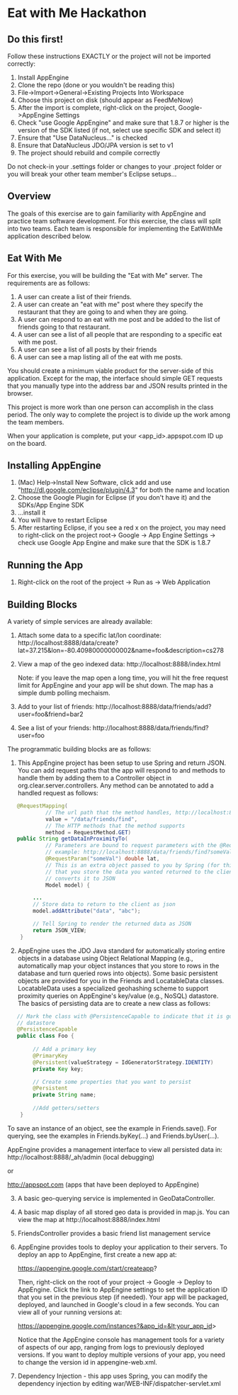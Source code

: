 Eat with Me Hackathon
======================

Do this first!
--------------

Follow these instructions EXACTLY or the project will not be imported correctly:

1. Install AppEngine
2. Clone the repo (done or you wouldn't be reading this)
3. File->Import->General->Existing Projects Into Workspace
4. Choose this project on disk (should appear as FeedMeNow)
5. After the import is complete, right-click on the project, Google->AppEngine Settings
6. Check "use Google AppEngine" and make sure that 1.8.7 or higher is the version of
   the SDK listed (if not, select use specific SDK and select it)
7. Ensure that "Use DataNucleus..." is checked
8. Ensure that DataNucleus JDO/JPA version is set to v1
9. The project should rebuild and compile correctly

Do not check-in your .settings folder or changes to your .project folder or you
will break your other team member's Eclipse setups... 

Overview
---------
The goals of this exercise are to gain familiarity with AppEngine and practice 
team software development. For this exercise, the class will split into two teams. 
Each team is responsible for implementing the EatWithMe application described below.

Eat With Me
-----------
For this exercise, you will be building the "Eat with Me" server. The requirements
are as follows:

1. A user can create a list of their friends.
2. A user can create an "eat with me" post where they specify the restaurant that they
   are going to and when they are going.
3. A user can respond to an eat with me post and be added to the list of friends going
   to that restaurant.
4. A user can see a list of all people that are responding to a specific eat with me
   post.
5. A user can see a list of all posts by their friends  
6. A user can see a map listing all of the eat with me posts.

You should create a minimum viable product for the server-side of this application.
Except for the map, the interface should simple GET requests that you manually type 
into the address bar and JSON results printed in the browser. 

This project is more work than one person can accomplish in the class period. The
only way to complete the project is to divide up the work among the team members.

When your application is complete, put your &lt;app_id&gt;.appspot.com ID up on the board.

Installing AppEngine
---------------------
1. (Mac) Help->Install New Software, click add and use "http://dl.google.com/eclipse/plugin/4.3" for
   both the name and location
2. Choose the Google Plugin for Eclipse (if you don't have it) and the SDKs/App Engine SDK
3. ...install it
4. You will have to restart Eclipse
5. After restarting Eclipse, if you see a red x on the project, you may need to right-click on the
   project root-> Google -> App Engine Settings -> check use Google App Engine and make sure that
   the SDK is 1.8.7

Running the App
----------------
1. Right-click on the root of the project -> Run as -> Web Application

Building Blocks
----------------
A variety of simple services are already available:

1. Attach some data to a specific lat/lon coordinate:
   http://localhost:8888/data/create?lat=37.215&lon=-80.40980000000002&name=foo&description=cs278
   
2. View a map of the geo indexed data:
   http://localhost:8888/index.html
   
   Note: if you leave the map open a long time, you will hit the free request limit for
   AppEngine and your app will be shut down. The map has a simple dumb polling mechaism.

3. Add to your list of friends:
   http://localhost:8888/data/friends/add?user=foo&friend=bar2
   
4. See a list of your friends:
   http://localhost:8888/data/friends/find?user=foo


The programmatic building blocks are as follows:

1. This AppEngine project has been setup to use Spring and return JSON. You can add
   request paths that the app will respond to and methods to handle them by adding them
   to a Controller object in org.clear.server.controllers. Any method can be annotated 
   to add a handled request as follows:

```java 
   @RequestMapping(
   			// The url path that the method handles, http://localhost:8888/data/friends/find
   			value = "/data/friends/find", 
   			// The HTTP methods that the method supports
   			method = RequestMethod.GET)
   public String getDataInProximityTo(
            // Parameters are bound to request parameters with the @RequestParam annotation,
            // example: http://localhost:8888/data/friends/find?someVal=1.23
            @RequestParam("someVal") double lat, 
            // This is an extra object passed to you by Spring (for this particular configuration)
            // that you store the data you wanted returned to the client in. Spring automatically
            // converts it to JSON
            Model model) {

		...
		// Store data to return to the client as json
		model.addAttribute("data", "abc");

		// Tell Spring to render the returned data as JSON
		return JSON_VIEW;
	}
```
	
2. AppEngine uses the JDO Java standard for automatically storing entire objects in a database
   using Object Relational Mapping (e.g., automatically map your object instances that you store
   to rows in the database and turn queried rows into objects). Some basic persistent objects
   are provided for you in the Friends and LocatableData classes. LocatableData uses a specialized
   geohashing scheme to support proximity queries on AppEngine's key/value (e.g., NoSQL) datastore.
   The basics of persisting data are to create a new class as follows:

```java 
   // Mark the class with @PersistenceCapable to indicate that it is going to be stored in the
   // datastore
   @PersistenceCapable
   public class Foo {
   
   		// Add a primary key
   		@PrimaryKey
		@Persistent(valueStrategy = IdGeneratorStrategy.IDENTITY)
		private Key key;

		// Create some properties that you want to persist
		@Persistent
		private String name;
		
		//Add getters/setters
	}
```	

To save an instance of an object, see the example in Friends.save(). For querying, see the
examples in Friends.byKey(...) and Friends.byUser(...).
	
AppEngine provides a management interface to view all persisted data in:
http://localhost:8888/_ah/admin (local debugging)
	
or
	
http://appspot.com (apps that have been deployed to AppEngine)
	
3. A basic geo-querying service is implemented in GeoDataController.
 
4. A basic map display of all stored geo data is provided in map.js. You can view the map at
   http://localhost:8888/index.html

5. FriendsController provides a basic friend list management service

6. AppEngine provides tools to deploy your application to their servers. To deploy an app
   to AppEngine, first create a new app at:
   
   https://appengine.google.com/start/createapp?
   
   Then, right-click on the root of your project -> Google -> Deploy to AppEngine. Click the
   link to AppEngine settings to set the application ID that you set in the previous step
   (if needed). Your app will be packaged, deployed, and launched in Google's cloud in a
   few seconds. You can view all of your running versions at:
   
   https://appengine.google.com/instances?&app_id=&lt;your_app_id&gt;
   
   Notice that the AppEngine console has management tools for a variety of aspects of our
   app, ranging from logs to previously deployed versions. If you want to deploy multiple
   versions of your app, you need to change the version id in appengine-web.xml.
   
 7. Dependency Injection - this app uses Spring, you can modify the dependency injection
    by editing war/WEB-INF/dispatcher-servlet.xml
